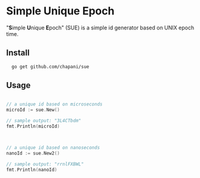 # Simple Unique Epoch

"**S**imple **U**nique **E**poch" (SUE) is a simple id generator based on UNIX epoch time.

## Install

```bash
  go get github.com/chapani/sue
```

## Usage

```go

// a unique id based on microseconds
microId := sue.New()

// sample output: "3L4CTbdm"
fmt.Println(microId)



// a unique id based on nanoseconds
nanoId := sue.New2()

// sample output: "rrnlFXBWL"
fmt.Println(nanoId)

```
